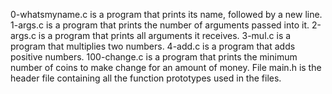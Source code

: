 0-whatsmyname.c is a program that prints its name, followed by a new line.
1-args.c is a program that prints the number of arguments passed into it.
2-args.c is a program that prints all arguments it receives.
3-mul.c is a program that multiplies two numbers.
4-add.c is a program that adds positive numbers.
100-change.c is a program that prints the minimum number of coins to make change for an amount of money.
File main.h is the header file containing all the function prototypes used in the files.
